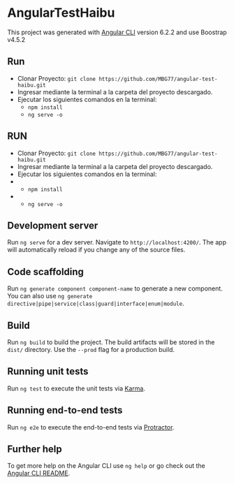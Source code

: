 # AngularTestHaibu

This project was generated with [Angular CLI](https://github.com/angular/angular-cli) version 6.2.2 
and use Boostrap v4.5.2

## Run 

- Clonar Proyecto: `git clone https://github.com/MBG77/angular-test-haibu.git`
- Ingresar mediante la terminal a la carpeta del proyecto descargado.
- Ejecutar los siguientes comandos en la terminal: 
    - `npm install`
    - `ng serve -o`

## RUN 

- Clonar Proyecto: `git clone https://github.com/MBG77/angular-test-haibu.git`
- Ingresar mediante la terminal a la carpeta del proyecto descargado.
- Ejecutar los siguientes comandos en la terminal: 
- - `npm install`
- - `ng serve -o`

## Development server

Run `ng serve` for a dev server. Navigate to `http://localhost:4200/`. The app will automatically reload if you change any of the source files.

## Code scaffolding

Run `ng generate component component-name` to generate a new component. You can also use `ng generate directive|pipe|service|class|guard|interface|enum|module`.

## Build

Run `ng build` to build the project. The build artifacts will be stored in the `dist/` directory. Use the `--prod` flag for a production build.

## Running unit tests

Run `ng test` to execute the unit tests via [Karma](https://karma-runner.github.io).

## Running end-to-end tests

Run `ng e2e` to execute the end-to-end tests via [Protractor](http://www.protractortest.org/).

## Further help

To get more help on the Angular CLI use `ng help` or go check out the [Angular CLI README](https://github.com/angular/angular-cli/blob/master/README.md).

